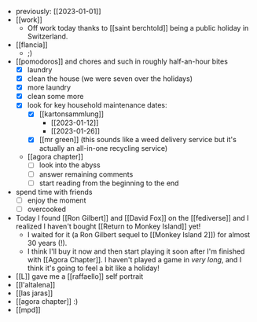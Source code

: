 - previously: [[2023-01-01]]
- [[work]]
  - Off work today thanks to [[saint berchtold]] being a public holiday in Switzerland.
- [[flancia]]
  - ;)
- [[pomodoros]] and chores and such in roughly half-an-hour bites
  - [x] laundry
  - [x] clean the house (we were seven over the holidays)
  - [x] more laundry
  - [x] clean some more
  - [x] look for key household maintenance dates:
    - [x] [[kartonsammlung]]
      - [[2023-01-12]]
      - [[2023-01-26]]
    - [x] [[mr green]] (this sounds like a weed delivery service but it's actually an all-in-one recycling service)
  - [[agora chapter]]
    - [ ] look into the abyss
    - [ ] answer remaining comments
    - [ ] start reading from the beginning to the end
- spend time with friends
  - [ ] enjoy the moment
  - [ ] overcooked
- Today I found [[Ron Gilbert]] and [[David Fox]] on the [[fediverse]] and I realized I haven't bought [[Return to Monkey Island]] yet!
  - I waited for it (a Ron Gilbert sequel to [[Monkey Island 2]]) for almost 30 years (!).
  - I think I'll buy it now and then start playing it soon after I'm finished with [[Agora Chapter]]. I haven't played a game in *very long*, and I think it's going to feel a bit like a holiday!
- [[L]] gave me a [[raffaello]] self portrait
- [[l'altalena]]
- [[las jaras]]
- [[agora chapter]] :)
- [[mpd]]
